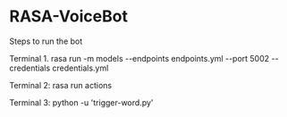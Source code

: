 # RASA-VoiceBot

Steps to run the bot

Terminal 1. rasa run -m models --endpoints endpoints.yml --port 5002 --credentials credentials.yml

Terminal 2: rasa run actions

Terminal 3: python -u 'trigger-word.py'
